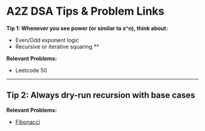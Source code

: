 # A2Z DSA Tips & Problem Links

**Tip 1: Whenever you see power (or similar to x^n), think about:**
-   Even/Odd exponent logic
-   Recursive or iterative squaring **
  
**Relevant Problems:**  
-   Leetcode 50

---

## Tip 2: Always dry-run recursion with base cases  
**Relevant Problems:**  
- [Fibonacci](https://leetcode.com/problems/fibonacci-number/)
